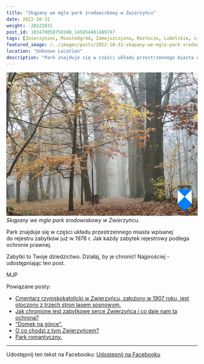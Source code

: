 ```yaml
---
title: "Skąpany we mgle park środowiskowy w Zwierzyńcu"
date: 2022-10-31
weight: -20221031
post_id: 103478058758108_145854481489747
tags: [Zwierzyniec, MiastoOgród, Zamojszczyzna, Roztocze, Lubelskie, villarestituta, turystyka, dziedzictwo, zabytki, krajobrazy, parki]
featured_image: /../images/posts/2022-10-31-skapany-we-mgle-park-srodowiskowy-w-zwierzyncu.jpg
location: "Unknown Location"
description: "Park znajduje się w części układu przestrzennego miasta wpisanej do rejestru zabytków już w 1978 r. Jak każdy zabytek rejestrowy podlega ochronie praw..."
---
```


![Skąpany we mgle park środowiskowy w Zwierzyńcu.](/images/posts/2022-10-31-skapany-we-mgle-park-srodowiskowy-w-zwierzyncu.jpg)
*Skąpany we mgle park środowiskowy w Zwierzyńcu.*

Park znajduje się w części układu przestrzennego miasta wpisanej do rejestru zabytków już w 1978 r. Jak każdy zabytek rejestrowy podlega ochronie prawnej.

Zabytki to Twoje dziedzictwo. Działaj, by je chronić!
Najprościej - udostępniając ten post.



MJP

Powiązane posty:
- [Cmentarz rzymskokatolicki w Zwierzyńcu, założony w 1907 roku, jest otoczony z trzech stron lasem sosnowym.](/posts/Cmentarz-rzymskokatolicki-w-Zwierzyncu-zalozony-w-1907-roku)
- [Jak chronione jest zabytkowe serce Zwierzyńca i co daje nam ta ochrona?](/posts/Jak-chronione-jest-zabytkowe-serce-Zwierzynca-i-co-daje-nam)
- [“Domek na górce”.](/posts/Domek-na-gorce)
- [O co chodzi z tym Zwierzyńcem?](/posts/O-co-chodzi-z-tym-Zwierzyncem)
- [Park romantyczny.](/posts/Park-romantyczny)


---

Udostępnij ten tekst na Facebooku:
[Udostępnij na Facebooku](https://www.facebook.com/sharer/sharer.php?u=https://stowarzyszeniewachniewskiej.pl/posts/Skapany-we-mgle-park-srodowiskowy-w-Zwierzyncu)

<script type="application/ld+json">
{
  "@context": "https://schema.org",
  "@type": "BlogPosting",
  "headline": "Skąpany we mgle park środowiskowy w Zwierzyńcu.",
  "datePublished": "2022-10-31",
  "dateModified": "2022-10-31",
  "author": {
    "@type": "Organization",
    "name": "Stowarzyszenie Wachniewskiej"
  },
  "publisher": {
    "@type": "Organization",
    "name": "Stowarzyszenie im. Aleksandry Wachniewskiej",
    "logo": {
      "@type": "ImageObject",
      "url": "https://stowarzyszeniewachniewskiej.pl/images/logo/logo.svg"
    }
  },
  "mainEntityOfPage": {
    "@type": "WebPage",
    "@id": "https://stowarzyszeniewachniewskiej.pl/posts/Skapany-we-mgle-park-srodowiskowy-w-Zwierzyncu"
  },
  "image": {
    "@type": "ImageObject",
    "url": "https://stowarzyszeniewachniewskiej.pl/images/posts/2022-10-31-skapany-we-mgle-park-srodowiskowy-w-zwierzyncu.jpg"
  },
  "articleSection": "Dziedzictwo Kulturowe i Zabytki",
  "keywords": "Zwierzyniec, MiastoOgród, Zamojszczyzna, Roztocze, Lubelskie, villarestituta, turystyka, dziedzictwo, zabytki, krajobrazy, parki",
  "wordCount": 37,
  "articleBody": "Park znajduje się w części układu przestrzennego miasta wpisanej do rejestru zabytków już w 1978 r. Jak każdy zabytek rejestrowy podlega ochronie prawnej.\n\nZabytki to Twoje dziedzictwo. Działaj, by je chronić!\nNajprościej - udostępniając ten post.\n\n          \n\nMJP",
  "description": "Odkryj piękno Zwierzyńca i jego zabytki."
}
</script>
<script type="application/ld+json">
{
  "@context": "https://schema.org",
  "@type": "BreadcrumbList",
  "itemListElement": [
    {
      "@type": "ListItem",
      "position": 1,
      "name": "Home",
      "item": "https://stowarzyszeniewachniewskiej.pl"
    },
    {
      "@type": "ListItem",
      "position": 2,
      "name": "posts",
      "item": "https://stowarzyszeniewachniewskiej.pl/posts"
    },
    {
      "@type": "ListItem",
      "position": 3,
      "name": "Skąpany we mgle park środowiskowy w Zwierzyńcu.",
      "item": "https://stowarzyszeniewachniewskiej.pl/posts/Skapany-we-mgle-park-srodowiskowy-w-Zwierzyncu"
    }
  ]
}
</script>
